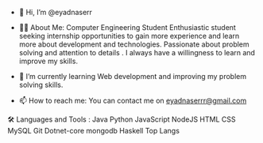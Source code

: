 - 👋 Hi, I’m @eyadnaserr
- 👨‍💻 About Me:
Computer Engineering Student
Enthusiastic student seeking internship opportunities to gain more experience and learn more about development and technologies. Passionate about problem solving and attention to details . I always have a willingness to learn and improve my skills.

- 🌱 I’m currently learning Web development and improving my problem solving skills.
- 📫 How to reach me: You can contact me on eyadnaserrr@gmail.com

🛠️ Languages and Tools :
Java  Python JavaScript  NodeJS  HTML  CSS  MySQL  Git Dotnet-core mongodb Haskell
Top Langs

<!---
eyadnaserr/eyadnaserr is a ✨ special ✨ repository because its `README.md` (this file) appears on your GitHub profile.
You can click the Preview link to take a look at your changes.
--->
